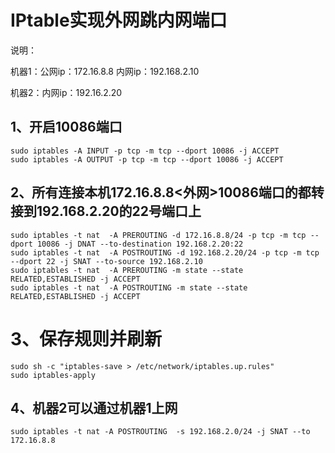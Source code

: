 # IPtable实现外网跳内网端口

说明：

机器1：公网ip：172.16.8.8   内网ip：192.168.2.10

机器2：内网ip：192.16.2.20

## 1、开启10086端口

```shell
sudo iptables -A INPUT -p tcp -m tcp --dport 10086 -j ACCEPT
sudo iptables -A OUTPUT -p tcp -m tcp --dport 10086 -j ACCEPT
```

## 2、所有连接本机172.16.8.8<外网>10086端口的都转接到192.168.2.20的22号端口上

```shell
sudo iptables -t nat  -A PREROUTING -d 172.16.8.8/24 -p tcp -m tcp --dport 10086 -j DNAT --to-destination 192.168.2.20:22
sudo iptables -t nat  -A POSTROUTING -d 192.168.2.20/24 -p tcp -m tcp --dport 22 -j SNAT --to-source 192.168.2.10
sudo iptables -t nat  -A PREROUTING -m state --state RELATED,ESTABLISHED -j ACCEPT
sudo iptables -t nat  -A POSTROUTING -m state --state RELATED,ESTABLISHED -j ACCEPT
```

# 3、保存规则并刷新

```shell
sudo sh -c "iptables-save > /etc/network/iptables.up.rules"
sudo iptables-apply
```

## 4、机器2可以通过机器1上网

```shell
sudo iptables -t nat -A POSTROUTING  -s 192.168.2.0/24 -j SNAT --to 172.16.8.8
```

